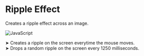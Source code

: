 # Ripple Effect
Creates a ripple effect across an image.

<img src="https://media.discordapp.net/attachments/880994363805696020/1060356187008274482/download.png?width=1440&height=640" 
     height="auto" width="auto" alt="JavaScript">
     
 ➤ Creates a ripple on the screen everytime the mouse moves.
 <br>
 ➤ Drops a random ripple on the screen every 1250 milliseconds.

